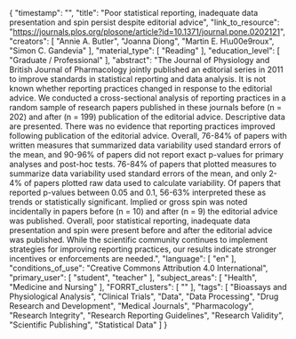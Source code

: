 {
    "timestamp": "",
    "title": "Poor statistical reporting, inadequate data presentation and spin persist despite editorial advice",
    "link_to_resource": "https://journals.plos.org/plosone/article?id=10.1371/journal.pone.0202121",
    "creators": [
        "Annie A. Butler",
        "Joanna Diong",
        "Martin E. H\u00e9roux",
        "Simon C. Gandevia"
    ],
    "material_type": [
        "Reading"
    ],
    "education_level": [
        "Graduate / Professional"
    ],
    "abstract": "The Journal of Physiology and British Journal of Pharmacology jointly published an editorial series in 2011 to improve standards in statistical reporting and data analysis. It is not known whether reporting practices changed in response to the editorial advice. We conducted a cross-sectional analysis of reporting practices in a random sample of research papers published in these journals before (n = 202) and after (n = 199) publication of the editorial advice. Descriptive data are presented. There was no evidence that reporting practices improved following publication of the editorial advice. Overall, 76-84% of papers with written measures that summarized data variability used standard errors of the mean, and 90-96% of papers did not report exact p-values for primary analyses and post-hoc tests. 76-84% of papers that plotted measures to summarize data variability used standard errors of the mean, and only 2-4% of papers plotted raw data used to calculate variability. Of papers that reported p-values between 0.05 and 0.1, 56-63% interpreted these as trends or statistically significant. Implied or gross spin was noted incidentally in papers before (n = 10) and after (n = 9) the editorial advice was published. Overall, poor statistical reporting, inadequate data presentation and spin were present before and after the editorial advice was published. While the scientific community continues to implement strategies for improving reporting practices, our results indicate stronger incentives or enforcements are needed.",
    "language": [
        "en"
    ],
    "conditions_of_use": "Creative Commons Attribution 4.0 International",
    "primary_user": [
        "student",
        "teacher"
    ],
    "subject_areas": [
        "Health",
        "Medicine and Nursing"
    ],
    "FORRT_clusters": [
        ""
    ],
    "tags": [
        "Bioassays and Physiological Analysis",
        "Clinical Trials",
        "Data",
        "Data Processing",
        "Drug Research and Development",
        "Medical Journals",
        "Pharmacology",
        "Research Integrity",
        "Research Reporting Guidelines",
        "Research Validity",
        "Scientific Publishing",
        "Statistical Data"
    ]
}